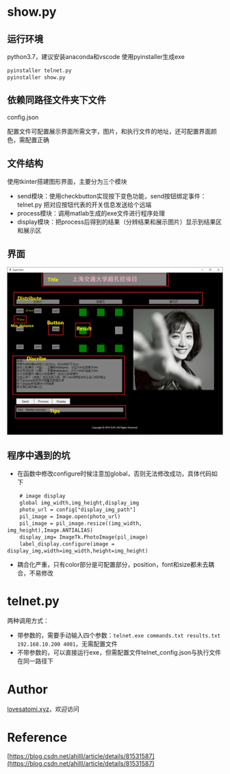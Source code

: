 # show.py

## 运行环境

python3.7，建议安装anaconda和vscode
使用pyinstaller生成exe
```
pyinstaller telnet.py
pyinstaller show.py
```

## 依赖同路径文件夹下文件

config.json

配置文件可配置展示界面所需文字，图片，和执行文件的地址，还可配置界面颜色，需配置正确

## 文件结构
使用tkinter搭建图形界面，主要分为三个模块
- send模块：使用checkbutton实现按下变色功能，send按钮绑定事件：telnet.py 把对应按钮代表的开关信息发送给个远端
- process模块：调用matlab生成的exe文件进行程序处理
- display模块：把process后得到的结果（分辨结果和展示图片）显示到结果区和展示区

## 界面
![](surface.png)

## 程序中遇到的坑
- 在函数中修改configure时候注意加global，否则无法修改成功，具体代码如下
```
    # image display
    global img_width,img_height,display_img
    photo_url = config["display_img_path"]
    pil_image = Image.open(photo_url)
    pil_image = pil_image.resize((img_width, img_height),Image.ANTIALIAS)
    display_img= ImageTk.PhotoImage(pil_image)
    label_display.configure(image = display_img,width=img_width,height=img_height)
```


- 耦合化严重，只有color部分是可配置部分，position，font和size都未去耦合，不易修改

# telnet.py
两种调用方式：
- 带参数的，需要手动输入四个参数：`telnet.exe commands.txt results.txt 192.168.10.200 4001`，无需配置文件
- 不带参数的，可以直接运行exe，但需配置文件telnet_config.json与执行文件在同一路径下


# Author

[lovesatomi.xyz](http://47.100.138.49)，欢迎访问

# Reference

[https://blog.csdn.net/ahilll/article/details/81531587](https://blog.csdn.net/ahilll/article/details/81531587)